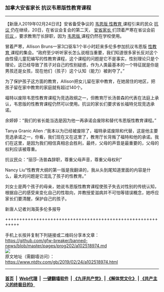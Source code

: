 ### 加拿大安省家长 抗议韦恩版性教育课程
------------------------

<div class="post_content">
 <p>
  【新唐人2019年02月24日讯】安省备受争议的
  <a href="https://www.ntdtv.com/gb/韦恩版.htm">
   韦恩版
  </a>
  <a href="https://www.ntdtv.com/gb/性教育.htm">
   性教育
  </a>
  课程引来的民众
  <a href="https://www.ntdtv.com/gb/抗议.htm">
   抗议
  </a>
  仍在继续，20日，在省议会复会的第二天，
  <a href="https://www.ntdtv.com/gb/安省家长.htm">
   安省家长
  </a>
  们顶着严寒在省议会前
  <a href="https://www.ntdtv.com/gb/抗议.htm">
   抗议
  </a>
  ，要求教育厅长辞职，因为
  <a href="https://www.ntdtv.com/gb/韦恩版.htm">
   韦恩版
  </a>
  课程仍然在学校使用。
 </p>
 <p>
  冒着严寒，Allison Bruns一家3口驱车1个半小时赶来多伦多参加抗议韦恩版
  <a href="https://www.ntdtv.com/gb/性教育.htm">
   性教育
  </a>
  课程的集会。“政府至少听听家长怎么说相当重要，我们知道很多家长反对这个由性侵儿童犯编写的性教育课程，这个课程的问题是它不是事实，性别理论只是个理论，这已经导致了孩子对自己的性别疑惑，作为人类最基本的一个特征就是你是男孩还是女孩，现在他们（孩子）这个认知（能力）被剥夺了。”
 </p>
 <p>
  为了保护孩子这方面的教育，Allison把女儿留在家中教育，在她居住的地区，把孩子留在家中教育的家庭就有超过140个。
 </p>
 <p>
  福特以废除韦恩性教育课程为竞选政纲之一，但教育厅长汤普森的代表在法庭上承认，韦恩版的性教育课程仍然可以使用。抗议的家长们要求省长福特兑现竞选承诺。
 </p>
 <p>
  余婷婷：“我们的省长能当选是因为他一再承诺会废除和替代韦恩版性教育课程。”
 </p>
 <p>
  Tanya Granic Allen :“我本以为已经被废除了，福特承诺废除和代替，这是他主要竞选承诺之一，你看，我们现在又在这里了，教育厅长背叛了福特和他的承诺。我们在这里，是因为我们相信真相总会胜利，最终，父母的声音是最重要的，父母的权利应该被尊重。
 </p>
 <p>
  抗议民众：“丽莎-汤普森辞职，尊重父母声音，尊重父母权利”
 </p>
 <p>
  Nancy Liu“性教育大纲的第一版是我翻译的，我从头到尾知道里面的内容是什么，最大的问题是它混乱了孩子的性教育。”
 </p>
 <p>
  刘女士是两个孩子的母亲，她说韦恩版性教育课程使孩子失去对性别的传统认知，根据自己的感受来变化自己的性取向，并教授爱滋病并不可怕等错误概念，她呼应家长们要清醒，保护自己的孩子。
 </p>
 <p>
  新唐人记者刘海英多伦多报导
 </p>
 <p>
 </p>
 <div class="single_ad">
 </div>
</div>

+++++++++++++++++++++++++++++++++++++++++++++++++++++++++++<br/><br/>
手机上长按并复制下列链接或二维码分享本文章：<br/>
https://github.com/gfw-breaker/banned-news/blob/master/pages/prog202/a102518974.md <br/>
<a href='https://github.com/gfw-breaker/banned-news/blob/master/pages/prog202/a102518974.md'><img src='https://github.com/gfw-breaker/banned-news/blob/master/pages/prog202/a102518974.md.png'/></a> <br/>
原文地址（需翻墙访问）：https://www.ntdtv.com/gb/2019/02/24/a102518974.html


------------------------
#### [首页](https://github.com/gfw-breaker/banned-news/blob/master/README.md) &nbsp;|&nbsp; [Web代理](https://github.com/labour-camp/helloworld) &nbsp;|&nbsp; [一键翻墙软件](https://github.com/gfw-breaker/nogfw/blob/master/README.md) &nbsp;| [《九评共产党》](https://github.com/gfw-breaker/9ping.md/blob/master/README.md#九评之一评共产党是什么) | [《解体党文化》](https://github.com/gfw-breaker/jtdwh.md/blob/master/README.md) | [《共产主义的终极目的》](https://github.com/gfw-breaker/gczydzjmd.md/blob/master/README.md)

